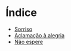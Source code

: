 # Índice

 - [Sorriso](./poemas/sorriso.md)
 - [Aclamação à alegria](./poemas/aclamacao-a-alegria.md)
 - [Não espere](./poemas/nao-espere.md)
